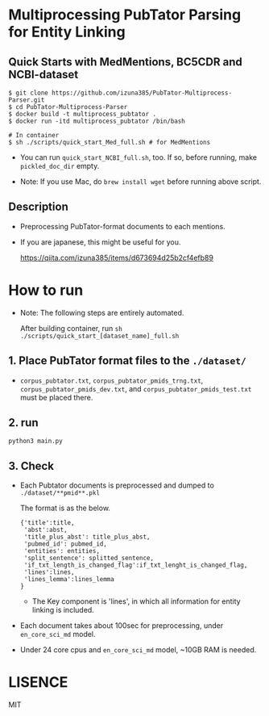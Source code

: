 # Multiprocessing PubTator Parsing for Entity Linking
## Quick Starts with MedMentions, BC5CDR and NCBI-dataset
```
$ git clone https://github.com/izuna385/PubTator-Multiprocess-Parser.git
$ cd PubTator-Multiprocess-Parser
$ docker build -t multiprocess_pubtator .
$ docker run -itd multiprocess_pubtator /bin/bash

# In container
$ sh ./scripts/quick_start_Med_full.sh # for MedMentions
```
* You can run `quick_start_NCBI_full.sh`, too. If so, before running, make `pickled_doc_dir` empty.

* Note: If you use Mac, do `brew install wget` before running above script.

## Description
* Preprocessing PubTator-format documents to each mentions.

* If you are japanese, this might be useful for you.
  
  https://qiita.com/izuna385/items/d673694d25b2cf4efb89

# How to run
* Note: The following steps are entirely automated. 

  After building container, run `sh ./scripts/quick_start_[dataset_name]_full.sh`

## 1. Place PubTator format files to the `./dataset/`

* `corpus_pubtator.txt`, `corpus_pubtator_pmids_trng.txt`, `corpus_pubtator_pmids_dev.txt`, 
  and `corpus_pubtator_pmids_test.txt` must be placed there.
  
## 2. run

`python3 main.py`

## 3. Check

* Each Pubtator documents is preprocessed and dumped to  `./dataset/**pmid**.pkl`

  The format is as the below.
  
  ```
  {'title':title,  
   'abst':abst,
   'title_plus_abst': title_plus_abst,
   'pubmed_id': pubmed_id,
   'entities': entities,
   'split_sentence': splitted_sentence,
   'if_txt_length_is_changed_flag':if_txt_lenght_is_changed_flag,
   'lines':lines,
   'lines_lemma':lines_lemma
  }
  ```
  
  * The Key component is 'lines', in which all information for entity linking is included.

* Each document takes about 100sec for preprocessing, under `en_core_sci_md` model.

* Under 24 core cpus and `en_core_sci_md` model, ~10GB RAM is needed.

# LISENCE

MIT
